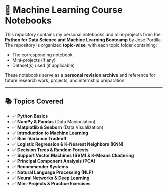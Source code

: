 # 📓 Machine Learning Course Notebooks

This repository contains my personal notebooks and mini-projects from the **Python for Data Science and Machine Learning Bootcamp** by Jose Portilla. The repository is organized **topic-wise**, with each topic folder containing:
- The corresponding notebook
- Mini-projects (if any)
- Dataset(s) used (if applicable)

These notebooks serve as a **personal revision archive** and reference for future research work, projects, and internship preparation.

---

## 📚 Topics Covered

- ✅ **Python Basics**
- ✅ **NumPy & Pandas** (Data Manipulation)
- ✅ **Matplotlib & Seaborn** (Data Visualization)
- ✅ **Introduction to Machine Learning**
- ✅ **Bias-Variance Tradeoff**
- ✅ **Logistic Regression & K-Nearest Neighbors (KNN)**
- ✅ **Decision Trees & Random Forests**
- ✅ **Support Vector Machines (SVM) & K-Means Clustering**
- ✅ **Principal Component Analysis (PCA)**
- ✅ **Recommender Systems**
- ✅ **Natural Language Processing (NLP)**
- ✅ **Neural Networks & Deep Learning**
- ✅ **Mini-Projects & Practice Exercises**

